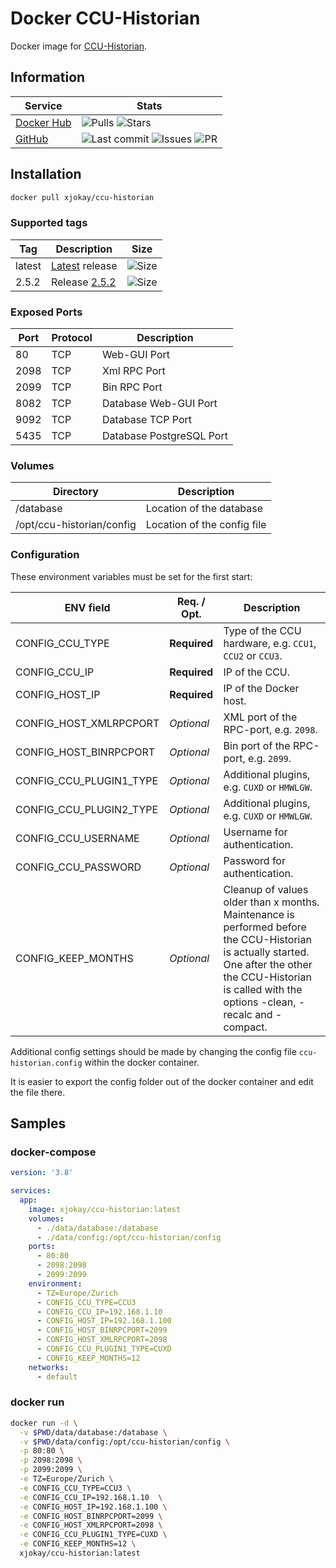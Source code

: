# Docker CCU-Historian

Docker image for [CCU-Historian](https://ccu-historian.de).

## Information

| Service    | Stats |
|------------|-------|
| [Docker Hub](https://hub.docker.com/r/xjokay/ccu-historian) | ![Pulls](https://img.shields.io/docker/pulls/xjokay/ccu-historian.svg?style=flat-square) ![Stars](https://img.shields.io/docker/stars/xjokay/ccu-historian.svg?style=flat-square) |
| [GitHub](https://github.com/x-jokay/docker-ccu-historian)   | ![Last commit](https://img.shields.io/github/last-commit/x-jokay/docker-ccu-historian.svg?style=flat-square) ![Issues](https://img.shields.io/github/issues-raw/x-jokay/docker-ccu-historian.svg?style=flat-square) ![PR](https://img.shields.io/github/issues-pr-raw/x-jokay/docker-ccu-historian.svg?style=flat-square) |

## Installation

```sh
docker pull xjokay/ccu-historian
```

### Supported tags

| Tag    | Description | Size |
|--------|-------------|------|
| latest | [Latest](https://github.com/x-jokay/docker-ccu-historian/releases/latest) release   | ![Size](https://shields.beevelop.com/docker/image/image-size/xjokay/ccu-historian/latest.svg?style=flat-square) |
| 2.5.2  | Release [2.5.2](https://github.com/x-jokay/docker-ccu-historian/releases/tag/2.5.2) | ![Size](https://shields.beevelop.com/docker/image/image-size/xjokay/ccu-historian/2.5.2.svg?style=flat-square)  |

### Exposed Ports

| Port | Protocol | Description              |
|------|----------|--------------------------|
|   80 | TCP      | Web-GUI Port             |
| 2098 | TCP      | Xml RPC Port             |
| 2099 | TCP      | Bin RPC Port             |
| 8082 | TCP      | Database Web-GUI Port    |
| 9092 | TCP      | Database TCP Port        |
| 5435 | TCP      | Database PostgreSQL Port |

### Volumes

| Directory                 | Description                 |
|---------------------------|-----------------------------|
| /database                 | Location of the database    |
| /opt/ccu-historian/config | Location of the config file |

### Configuration

These environment variables must be set for the first start:

| ENV field               | Req. / Opt.  | Description                                              |
|-------------------------|--------------|----------------------------------------------------------|
| CONFIG_CCU_TYPE         | **Required** | Type of the CCU hardware, e.g. `CCU1`, `CCU2` or `CCU3`. |
| CONFIG_CCU_IP           | **Required** | IP of the CCU.                                           |
| CONFIG_HOST_IP          | **Required** | IP of the Docker host.                                   |
| CONFIG_HOST_XMLRPCPORT  | *Optional*   | XML port of the RPC-port, e.g. `2098`.                   |
| CONFIG_HOST_BINRPCPORT  | *Optional*   | Bin port of the RPC-port, e.g. `2099`.                   |
| CONFIG_CCU_PLUGIN1_TYPE | *Optional*   | Additional plugins, e.g. `CUXD` or `HMWLGW`.             |
| CONFIG_CCU_PLUGIN2_TYPE | *Optional*   | Additional plugins, e.g. `CUXD` or `HMWLGW`.             |
| CONFIG_CCU_USERNAME     | *Optional*   | Username for authentication.                             |
| CONFIG_CCU_PASSWORD     | *Optional*   | Password for authentication.                             |
| CONFIG_KEEP_MONTHS      | *Optional*   | Cleanup of values older than x months. Maintenance is performed before the CCU-Historian is actually started. One after the other the CCU-Historian is called with the options -clean, -recalc and -compact. |

Additional config settings should be made by changing the config file `ccu-historian.config`
within the docker container.

It is easier to export the config folder out of the docker container and edit
the file there.

## Samples

### docker-compose

```yaml
version: '3.8'

services:
  app:
    image: xjokay/ccu-historian:latest
    volumes:
      - ./data/database:/database
      - ./data/config:/opt/ccu-historian/config
    ports:
      - 80:80
      - 2098:2098
      - 2099:2099
    environment:
      - TZ=Europe/Zurich
      - CONFIG_CCU_TYPE=CCU3
      - CONFIG_CCU_IP=192.168.1.10
      - CONFIG_HOST_IP=192.168.1.100
      - CONFIG_HOST_BINRPCPORT=2099
      - CONFIG_HOST_XMLRPCPORT=2098
      - CONFIG_CCU_PLUGIN1_TYPE=CUXD
      - CONFIG_KEEP_MONTHS=12
    networks:
      - default
```

### docker run

```sh
docker run -d \
  -v $PWD/data/database:/database \
  -v $PWD/data/config:/opt/ccu-historian/config \
  -p 80:80 \
  -p 2098:2098 \
  -p 2099:2099 \
  -e TZ=Europe/Zurich \
  -e CONFIG_CCU_TYPE=CCU3 \
  -e CONFIG_CCU_IP=192.168.1.10  \
  -e CONFIG_HOST_IP=192.168.1.100 \
  -e CONFIG_HOST_BINRPCPORT=2099 \
  -e CONFIG_HOST_XMLRPCPORT=2098 \
  -e CONFIG_CCU_PLUGIN1_TYPE=CUXD \
  -e CONFIG_KEEP_MONTHS=12 \
  xjokay/ccu-historian:latest
```

